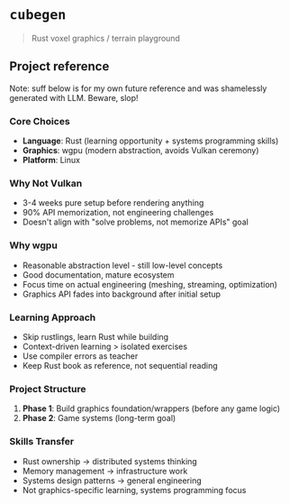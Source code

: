 # `cubegen`

> Rust voxel graphics / terrain playground

## Project reference

Note: suff below is for my own future reference and was shamelessly generated with LLM. Beware, slop!

### Core Choices

- **Language**: Rust (learning opportunity + systems programming skills)
- **Graphics**: wgpu (modern abstraction, avoids Vulkan ceremony)
- **Platform**: Linux

### Why Not Vulkan

- 3-4 weeks pure setup before rendering anything
- 90% API memorization, not engineering challenges
- Doesn't align with "solve problems, not memorize APIs" goal

### Why wgpu

- Reasonable abstraction level - still low-level concepts
- Good documentation, mature ecosystem
- Focus time on actual engineering (meshing, streaming, optimization)
- Graphics API fades into background after initial setup

### Learning Approach

- Skip rustlings, learn Rust while building
- Context-driven learning > isolated exercises
- Use compiler errors as teacher
- Keep Rust book as reference, not sequential reading

### Project Structure

1. **Phase 1**: Build graphics foundation/wrappers (before any game logic)
2. **Phase 2**: Game systems (long-term goal)

### Skills Transfer

- Rust ownership → distributed systems thinking
- Memory management → infrastructure work
- Systems design patterns → general engineering
- Not graphics-specific learning, systems programming focus
